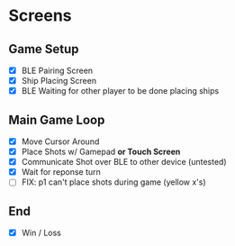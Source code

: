 # Screens
## Game Setup
- [x] BLE Pairing Screen
- [x] Ship Placing Screen
- [x] BLE Waiting for other player to be done placing ships

## Main Game Loop
- [x] Move Cursor Around
- [x] Place Shots w/ Gamepad **or Touch Screen**
- [x] Communicate Shot over BLE to other device (untested)
- [x] Wait for reponse turn
- [ ] FIX: p1 can't place shots during game (yellow x's)

## End
- [x] Win / Loss
